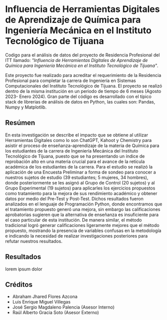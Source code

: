 # Influencia de Herramientas Digitales de Aprendizaje de Química para Ingeniería Mecánica en el Instituto Tecnológico de Tijuana
Codigo para el análisis de datos del proyecto de Residencia Profesional del ITT llamado: _"Influencia de Herramientas Digitales de Aprendizaje de Química para Ingeniería Mecánica en el Instituto Tecnológico de Tijuana"_.

Este proyecto fue realizado para acreditar el requerimiento de la Residencia Profesional para completar la carrera de Ingeniería en Sistemas Computacionales del Instituto Tecnológico de Tijuana. El proyecto se realizó dentro de la misma institución en un periodo de tiempo de 6 meses (Agosto 2023- Enero 2024). Gran parte del código es desarrollado con el típico stack de librerias de análisis de datos en Python, las cuales son: Pandas, Numpy y Matplotlib.

## Resúmen
En esta investigación se describe el impacto que se obtiene al utilizar Herramientas Digitales como lo son ChatGPT, Kahoot y Chemistry para asistir el proceso de enseñanza-aprendizaje de la materia de Química para los estudiantes de la carrera de Ingeniería Mecánica del  Instituto Tecnológico de Tijuana, puesto que se ha presentando un índice de reprobación alto en una materia crucial para el avance de la retícula académica de los estudiantes de la carrera. Para el estudio se realizó la aplicación de una Encuesta Preliminar a forma de sondeo para conocer a nuestros sujetos de estudio (39 estudiantes; 5 mujeres, 34 hombres), donde posteriormente se les asignó al Grupo de Control (20 sujetos) y al Grupo Experimental (19 sujetos) para aplicarles los ejercicios propuestos como tratamiento para la mejora de sus rendimiento académico y obtener datos por medio del Pre-Test y Post-Test. Dichos resultados fueron analizados en el lenguaje de Programación Python, donde encontramos que el tratamiento propuesto generó una mejora, sin embargo las calificaciones aprobatorias sugieren que la alternativa de enseñanza es insuficiente para el caso particular de esta institución. De manera similar, el método tradicional logró generar calificaciones ligeramente mejores que el método propuesto, mostrando la presencia de variables confusas en la metodología e indicando la necesidad de realizar investigaciones posteriores para refutar nuestros resultados.

## Resultados
lorem ipsum dolor

## Créditos
- Abraham Jhared Flores Azcona
- Luis Enrique Miguel Villegas
- José Sergio Magdaleno Palencia (Asesor Interno)
- Raúl Alberto Gracia Soto (Asesor Externo)

